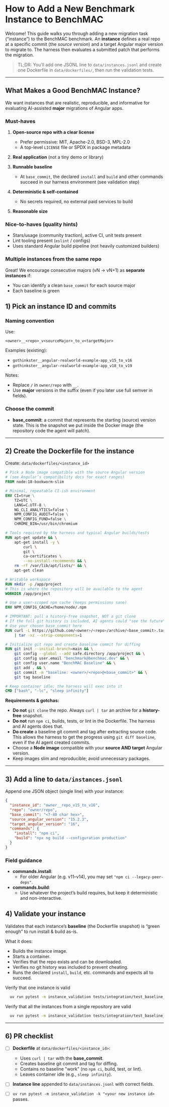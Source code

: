 # How to Add a New Benchmark Instance to BenchMAC

Welcome! This guide walks you through adding a new migration task (“instance”) to the BenchMAC benchmark. An **instance** defines a real repo at a specific commit (the *source version*) and a target Angular major version to migrate to. The harness then evaluates a submitted patch that performs the migration.

> TL;DR: You’ll add one JSONL line to `data/instances.jsonl` and create one Dockerfile in `data/dockerfiles/`, then run the validation tests.

---
## What Makes a Good BenchMAC Instance?

We want instances that are realistic, reproducible, and informative for evaluating AI-assisted **major** migrations of Angular apps.

### Must-haves

1. **Open-source repo with a clear license**

   * Prefer permissive: MIT, Apache-2.0, BSD-3, MPL-2.0
   * A top-level `LICENSE` file or SPDX in package metadata

2. **Real application** (not a tiny demo or library)

3. **Runnable baseline**

   * At `base_commit`, the declared `install` and `build` and other commands succeed in our harness environment (see validation step)

4. **Deterministic & self-contained**

   * No secrets required, no external paid services to build

5. **Reasonable size**


### Nice-to-haves (quality hints)

* Stars/usage (community traction), active CI, unit tests present
* Lint tooling present (`eslint` / configs)
* Uses standard Angular build pipeline (not heavily customized builders)

### Multiple instances from the same repo

Great! We encourage consecutive majors (vN → vN+1) as **separate instances** if:

* You can identify a clean `base_commit` for each source major
* Each baseline is green


## 1) Pick an instance ID and commits

### Naming convention

Use:

```
<owner>__<repo>_v<sourceMajor>_to_v<targetMajor>
```

Examples (existing):

* `gothinkster__angular-realworld-example-app_v15_to_v16`
* `gothinkster__angular-realworld-example-app_v18_to_v19`

Notes:

* Replace `/` in `owner/repo` with `__`.
* Use **major** versions in the suffix (even if you later use full semver in fields).

### Choose the commit

* **base\_commit**: a commit that represents the starting (source) version state.
  This is the snapshot we put inside the Docker image (the repository code the agent will patch).
---

## 2) Create the Dockerfile for the instance

Create:
`data/dockerfiles/<instance_id>`

```dockerfile
# Pick a Node image compatible with the source Angular version
# (see Angular’s compatibility docs for exact ranges)
FROM node:18-bookworm-slim

# Minimal, repeatable CI-ish environment
ENV CI=true \
    TZ=UTC \
    LANG=C.UTF-8 \
    NG_CLI_ANALYTICS=false \
    NPM_CONFIG_AUDIT=false \
    NPM_CONFIG_FUND=false \
    CHROME_BIN=/usr/bin/chromium

# Tools required by the harness and typical Angular builds/tests
RUN apt-get update && \
    apt-get install -y \
        curl \
        git \
        ca-certificates \
        --no-install-recommends && \
    rm -rf /var/lib/apt/lists/* && \
    apt-get clean

# Writable workspace
RUN mkdir -p /app/project
# This is where the repository will be available to the agent
WORKDIR /app/project

# Use a user-scoped npm cache (keeps permissions sane)
ENV NPM_CONFIG_CACHE=/home/node/.npm

# IMPORTANT: pull a history-free snapshot, NOT a git clone
# If the full git history is included, AI agents could "see the future" and cheat.
# Use your chosen base_commit here
RUN curl -L https://github.com/<owner>/<repo>/archive/<base_commit>.tar.gz \
    | tar -xz --strip-components=1

# Initialize git repo and create baseline commit for diffing
RUN git init --initial-branch=main && \
    git config --global --add safe.directory /app/project && \
    git config user.email "benchmark@benchmac.dev" && \
    git config user.name "BenchMAC Baseline" && \
    git add . && \
    git commit -m "baseline: <owner>/<repo>@<base_commit>" && \
    git tag baseline

# Keep container idle; the harness will exec into it
CMD ["bash", "-lc", "sleep infinity"]
```

**Requirements & gotchas:**

* **Do not** `git clone` the repo. Always `curl | tar` an archive for a **history-free** snapshot.
* **Do not** run `npm ci`, builds, tests, or lint in the Dockerfile. The harness and AI agents does that.
* **Do create** a baseline git commit and tag after extracting source code. This allows the harness to get the progress using `git diff baseline`, even if the AI agent created commits.
* Choose a **Node image** compatible with your **source AND target** Angular version.
* Keep images slim and reproducible; avoid unnecessary packages.

---

## 3) Add a line to `data/instances.jsonl`

Append one JSON object (single line) with your instance:

```json
{
  "instance_id": "owner__repo_v15_to_v16",
  "repo": "owner/repo",
  "base_commit": "<7-40 char hex>",
  "source_angular_version": "15.2.3",
  "target_angular_version": "16",
  "commands": {
    "install": "npm ci",
    "build": "npx ng build --configuration production"
  }
}
```

### Field guidance

* **commands.install**:
  * For older Angular (e.g. v11–v14), you may set `"npm ci --legacy-peer-deps"`.
* **commands.build**:
  * Use whatever the project’s build requires, but keep it deterministic and non-interactive.


## 4) Validate your instance

Validates that each instance’s **baseline** (the Dockerfile snapshot) is “green enough” to run install & build as-is.

What it does:

* Builds the instance image.
* Starts a container.
* Verifies that the repo exists and can be downloaded.
* Verifies no git history was included to prevent cheating.
* Runs the declared `install`, `build`, etc. commands and expects all to succeed.

Verify that one instance is valid
```bash
  uv run pytest -m instance_validation tests/integration/test_baseline_validation.py -k "instance_id"
```

Verify that all the instances from a single repository are valid
```bash
  uv run pytest -m instance_validation tests/integration/test_baseline_validation.py -k "<owner>__<repo>"
```

---

## 6) PR checklist

* [ ] **Dockerfile** at `data/dockerfiles/<instance_id>`:

  * Uses `curl | tar` with the **base\_commit**.
  * Creates baseline git commit and tag for diffing.
  * Contains no baseline "work" (no `npm ci`, build, test, or lint).
  * Leaves container idle (e.g., `sleep infinity`).
* [ ] **Instance line** appended to `data/instances.jsonl` with correct fields.
* [ ] `uv run pytest -m instance_validation -k "<your new instance id>` passes.